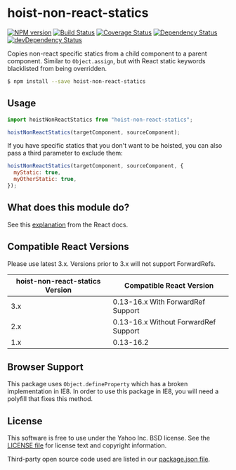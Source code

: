 # hoist-non-react-statics

[![NPM version](https://badge.fury.io/js/hoist-non-react-statics.svg)](http://badge.fury.io/js/hoist-non-react-statics)
[![Build Status](https://img.shields.io/travis/mridgway/hoist-non-react-statics.svg)](https://travis-ci.org/mridgway/hoist-non-react-statics)
[![Coverage Status](https://img.shields.io/coveralls/mridgway/hoist-non-react-statics.svg)](https://coveralls.io/r/mridgway/hoist-non-react-statics?branch=master)
[![Dependency Status](https://img.shields.io/david/mridgway/hoist-non-react-statics.svg)](https://david-dm.org/mridgway/hoist-non-react-statics)
[![devDependency Status](https://img.shields.io/david/dev/mridgway/hoist-non-react-statics.svg)](https://david-dm.org/mridgway/hoist-non-react-statics#info=devDependencies)

Copies non-react specific statics from a child component to a parent component.
Similar to `Object.assign`, but with React static keywords blacklisted from
being overridden.

```bash
$ npm install --save hoist-non-react-statics
```

## Usage

```js
import hoistNonReactStatics from "hoist-non-react-statics";

hoistNonReactStatics(targetComponent, sourceComponent);
```

If you have specific statics that you don't want to be hoisted, you can also pass a third parameter to exclude them:

```js
hoistNonReactStatics(targetComponent, sourceComponent, {
  myStatic: true,
  myOtherStatic: true,
});
```

## What does this module do?

See this [explanation](https://facebook.github.io/react/docs/higher-order-components.html#static-methods-must-be-copied-over) from the React docs.

## Compatible React Versions

Please use latest 3.x. Versions prior to 3.x will not support ForwardRefs.

| hoist-non-react-statics Version | Compatible React Version             |
| ------------------------------- | ------------------------------------ |
| 3.x                             | 0.13-16.x With ForwardRef Support    |
| 2.x                             | 0.13-16.x Without ForwardRef Support |
| 1.x                             | 0.13-16.2                            |

## Browser Support

This package uses `Object.defineProperty` which has a broken implementation in IE8. In order to use this package in IE8, you will need a polyfill that fixes this method.

## License

This software is free to use under the Yahoo Inc. BSD license.
See the [LICENSE file][] for license text and copyright information.

[license file]: https://github.com/mridgway/hoist-non-react-statics/blob/master/LICENSE.md

Third-party open source code used are listed in our [package.json file](https://github.com/mridgway/hoist-non-react-statics/blob/master/package.json).
